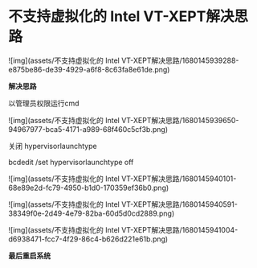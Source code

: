 # 不支持虚拟化的 Intel VT-XEPT解决思路

![img](assets/不支持虚拟化的 Intel VT-XEPT解决思路/1680145939288-e875be86-de39-4929-a6f8-8c63fa8e61de.png)

**解决思路**

以管理员权限运行cmd

![img](assets/不支持虚拟化的 Intel VT-XEPT解决思路/1680145939650-94967977-bca5-4171-a989-68f460c5cf3b.png)

关闭 hypervisorlaunchtype

bcdedit /set hypervisorlaunchtype off

![img](assets/不支持虚拟化的 Intel VT-XEPT解决思路/1680145940101-68e89e2d-fc79-4950-b1d0-170359ef36b0.png)



![img](assets/不支持虚拟化的 Intel VT-XEPT解决思路/1680145940591-38349f0e-2d49-4e79-82ba-60d5d0cd2889.png)

![img](assets/不支持虚拟化的 Intel VT-XEPT解决思路/1680145941004-d6938471-fcc7-4f29-86c4-b626d221e61b.png)

**最后重启系统**